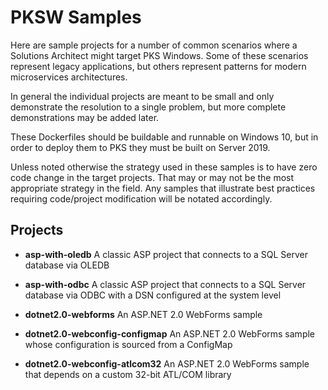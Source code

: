 # PKSW Samples

Here are sample projects for a number of common scenarios where a Solutions Architect might target PKS Windows. Some of these scenarios represent legacy applications, but others represent patterns for modern microservices architectures.

In general the individual projects are meant to be small and only demonstrate the resolution to a single problem, but more complete demonstrations may be added later.

These Dockerfiles should be buildable and runnable on Windows 10, but in order to deploy them to PKS they must be built on Server 2019.

Unless noted otherwise the strategy used in these samples is to have zero code change in the target projects. That may or may not be the most appropriate strategy in the field. Any samples that illustrate best practices requiring code/project modification will be notated accordingly.

## Projects

* **asp-with-oledb** A classic ASP project that connects to a SQL Server database via OLEDB

* **asp-with-odbc** A classic ASP project that connects to a SQL Server database via ODBC with a DSN configured at the system level

* **dotnet2.0-webforms** An ASP.NET 2.0 WebForms sample

* **dotnet2.0-webconfig-configmap** An ASP.NET 2.0 WebForms sample whose configuration is sourced from a ConfigMap

* **dotnet2.0-webconfig-atlcom32** An ASP.NET 2.0 WebForms sample that depends on a custom 32-bit ATL/COM library